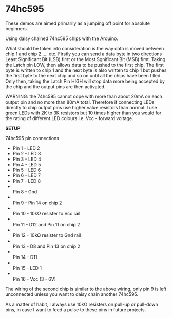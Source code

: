 # 74hc595

These demos are aimed primarily as a jumping off point for absolute beginners.

Using daisy chained 74hc595 chips with the Arduino.

What should be taken into consideration is the way data is moved between chip 1 and chip 2..... etc. Firstly you can send a data
byte in two directions Least Significant Bit (LSB) first or the Most Sgnificant Bit (MSB) first. Taking the Latch pin LOW, then
allows data to be pushed to the first chip.
The first byte is written to chip 1 and the next byte is also written to chip 1 but pushes the first byte to the next chip
and so on until all the chips have been filled. Only then, taking the Latch Pin HIGH will stop data more being accepted by the
chip and the output pins are then activated. 

WARNING: the 74hc595 cannot cope with more than about 20mA on each output pin and no more than 80mA total. Therefore
if connecting LEDs directly to chip output pins use higher value resistors than normal. I use green LEDs with 2K to 3K resistors
but 10 times higher than you would for the rating of different LED colours i.e. Vcc - forward voltage.

<b>SETUP</b>

74hc595 pin connections
<ul>
<li>Pin 1 - LED 2</li>
<li>Pin 2 - LED 3</li>
<li>Pin 3 - LED 4</li>
<li>Pin 4 - LED 5</li>
<li>Pin 5 - LED 6</li>
<li>Pin 6 - LED 7</li>
<li>Pin 7 - LED 8</li>
<li></li>Pin 8 - Gnd
<li></li>Pin 9 - Pin 14 on chip 2
<li></li>Pin 10 - 10kΩ resister to Vcc rail
<li></li>Pin 11 - D12 and Pin 11 on chip 2
<li></li>Pin 12 - 10kΩ resister to Gnd rail
<li></li>Pin 13 - D8 and Pin 13 on chip 2
<li></li>Pin 14 - D11
<li></li>Pin 15 - LED 1
<li></li>Pin 16 - Vcc (3 - 6V)
</ul>

The wiring of the second chip is similar to the above wiring, only pin 9 is left unconnected unless you want to daisy
chain another 74hc595.

As a matter of habit, I always use 10kΩ resisters on pull-up or pull-down pins, in case I want to feed a pulse to these
pins in future projects.
